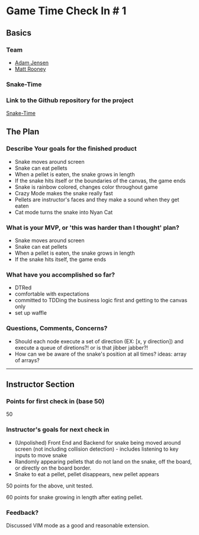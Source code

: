 
# Game Time Check In # 1

## Basics

### Team
- [Adam Jensen](https://github.com/adamki)
- [Matt Rooney](https://github.com/mattrooney)

### Snake-Time

### Link to the Github repository for the project
[Snake-Time](https://github.com/adamki/snake-time)

## The Plan

### Describe Your goals for the finished product

- Snake moves around screen
- Snake can eat pellets
- When a pellet is eaten, the snake grows in length
- If the snake hits itself or the boundaries of the canvas, the game ends
- Snake is rainbow colored, changes color throughout game
- Crazy Mode makes the snake really fast
- Pellets are instructor's faces and they make a sound when they get eaten
- Cat mode turns the snake into Nyan Cat

### What is your MVP, or 'this was harder than I thought' plan?

- Snake moves around screen
- Snake can eat pellets
- When a pellet is eaten, the snake grows in length
- If the snake hits itself, the game ends

### What have you accomplished so far?

- DTRed
- comfortable with expectations
- committed to TDDing the business logic first and getting to the canvas only
- set up waffle

### Questions, Comments, Concerns?

- Should each node execute a set of direction (EX: [x, y direction]) and execute a queue of diretions?! or is that jibber jabber?!
- How can we be aware of the snake's position at all times? ideas: array of arrays?

-----

## Instructor Section

### Points for first check in (base 50)
50

### Instructor's goals for next check in
* (Unpolished) Front End and Backend for snake being moved around screen (not including collision detection) - includes listening to key inputs to move snake
* Randomly appearing pellets that do not land on the snake, off the board, or directly on the board border.
* Snake to eat a pellet, pellet disappears, new pellet appears

50 points for the above, unit tested.

60 points for snake growing in length after eating pellet.

### Feedback?
Discussed VIM mode as a good and reasonable extension.
